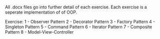 All .docx files go into further detail of each exercise. Each exercise is a seperate implementation of of OOP. 

Exercise:
1 - Observer Pattern
2 - Decorator Pattern
3 - Factory Pattern
4 - Singleton Pattern
5 - Command Pattern
6 - Iterator Pattern
7 - Composite Pattern
8 - Model-View-Controller
